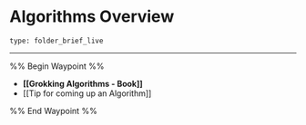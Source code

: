 # Algorithms Overview
 
```ccard
type: folder_brief_live
```
 
---

%% Begin Waypoint %%
- **[[Grokking Algorithms - Book]]**
- [[Tip for coming up an Algorithm]]

%% End Waypoint %%